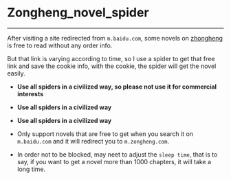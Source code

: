 # Zongheng_novel_spider
---
After visiting a site redirected from `m.baidu.com`, some novels on [zhongheng](www.zongheng.com) is free to read without any order info.

But that link is varying according to time, so I use a spider to get that free link and save the cookie info, with the cookie, the spider will get the novel easily.

+ <b>Use all spiders in a civilized way, so please not use it for commercial interests</b>
+ <b>Use all spiders in a civilized way</b>
+ <b>Use all spiders in a civilized way</b>

+ Only support novels that are free to get when you search it on `m.baidu.com` and it will redirect you to `m.zongheng.com`.
+ In order not to be blocked, may neet to adjust the `sleep time`, that is to say, if you want to get a novel more than 1000 chapters, it will take a long time.
